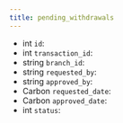 ```yaml
---
title: pending_withdrawals  
---
```


- int `id`:
- int `transaction_id`:
- string `branch_id`:
- string `requested_by`:
- string `approved_by`:
- Carbon `requested_date`:
- Carbon `approved_date`:
- int `status`:
